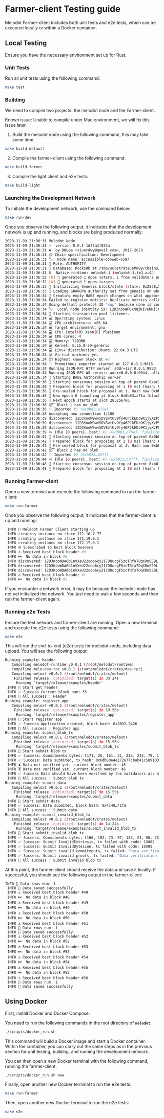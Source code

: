 # Farmer-client Testing guide

Melodot Farmer-client includes both unit tests and e2e tests, which can be executed locally or within a Docker container.

## ****Local Testing****

Ensure you have the necessary environment set up for Rust.

### ****Unit Tests****

Run all unit tests using the following command:

```bash
make test
```

### Building

We need to compile two projects: the melodot node and the Farmer-client. 

Known issue: Unable to compile under Mac environment, we will fix this issue later.

1. Build the melodot node using the following command, this may take some time:

```bash
make build-default
```

2. Compile the farmer-client using the following command:

```bash
make build-farmer
```

3. Compile the light client and e2e tests:

```bash
make build-light
```

### ****Launching the Development Network****

To initiate the development network, use the command below:

```bash
make run-dev
```

Once you observe the following output, it indicates that the development network is up and running, and blocks are being produced normally:

```bash
2023-11-09 21:36:31 Melodot Node    
2023-11-09 21:36:31 ✌️  version 0.0.1-1df3a1f033a    
2023-11-09 21:36:31 ❤️  by DKLee <xiuerdwy@gmail.com>, 2017-2023    
2023-11-09 21:36:31 📋 Chain specification: Development    
2023-11-09 21:36:31 🏷  Node name: accessible-cobweb-6597    
2023-11-09 21:36:31 👤 Role: AUTHORITY    
2023-11-09 21:36:31 💾 Database: RocksDb at /tmp/substrateJ6MN0y/chains/dev/db/full    
2023-11-09 21:36:31 ⛓  Native runtime: melodot-1 (melodot-1.tx1.au1)    
2023-11-09 21:36:32 [0] 💸 generated 1 npos voters, 1 from validators and 0 nominators    
2023-11-09 21:36:32 [0] 💸 generated 1 npos targets    
2023-11-09 21:36:33 🔨 Initializing Genesis block/state (state: 0x2538…5e46, header-hash: 0xac37…e2d5)    
2023-11-09 21:36:33 👴 Loading GRANDPA authority set from genesis on what appears to be first startup.    
2023-11-09 21:36:34 👶 Creating empty BABE epoch changes on what appears to be first startup.    
2023-11-09 21:36:34 Failed to register metrics: Duplicate metrics collector registration attempted    
2023-11-09 21:36:34 Using default protocol ID "sup" because none is configured in the chain specs    
2023-11-09 21:36:34 🏷  Local node identity is: 12D3KooWF8kNQjNivebHiCnTvkACt2SrNW6uEkJbyxWqzu1PAbVg    
2023-11-09 21:36:34 🚀 Starting transaction pool listener.    
2023-11-09 21:36:34 💻 Operating system: linux    
2023-11-09 21:36:34 💻 CPU architecture: x86_64    
2023-11-09 21:36:34 💻 Target environment: gnu    
2023-11-09 21:36:34 💻 CPU: Intel(R) Xeon(R) Platinum    
2023-11-09 21:36:34 💻 CPU cores: 4    
2023-11-09 21:36:34 💻 Memory: 7283MB    
2023-11-09 21:36:34 💻 Kernel: 5.15.0-79-generic    
2023-11-09 21:36:34 💻 Linux distribution: Ubuntu 22.04.3 LTS    
2023-11-09 21:36:34 💻 Virtual machine: yes    
2023-11-09 21:36:34 📦 Highest known block at #0    
2023-11-09 21:36:34 〽️ Prometheus exporter started at 127.0.0.1:9615    
2023-11-09 21:36:34 Running JSON-RPC HTTP server: addr=127.0.0.1:9933, allowed origins=["*"]    
2023-11-09 21:36:34 Running JSON-RPC WS server: addr=0.0.0.0:9944, allowed origins=["*"]    
2023-11-09 21:36:34 👶 Starting BABE Authorship worker    
2023-11-09 21:36:36 🙌 Starting consensus session on top of parent 0xac37c22f067cbea3a82a9952ed61a40a0a32eabb4a46fa96ebc230e63855e2d5    
2023-11-09 21:36:36 🎁 Prepared block for proposing at 1 (0 ms) [hash: 0x94cbc9ee49438476b9291ed9ea4dd722201bff89aaa61c803a6a484e218e3c82; parent_hash: 0xac37…e2d5; extrinsics (1): [0x6d27…d03d]]    
2023-11-09 21:36:36 🔖 Pre-sealed block for proposal at 1. Hash now 0x0b832715fa87a6e813606832ab364150830465fae6fd43f9b740763ba0eba75a, previously 0x94cbc9ee49438476b9291ed9ea4dd722201bff89aaa61c803a6a484e218e3c82.    
2023-11-09 21:36:36 👶 New epoch 0 launching at block 0x0b83…a75a (block slot 283256166 >= start slot 283256166).    
2023-11-09 21:36:36 👶 Next epoch starts at slot 283256766    
2023-11-09 21:36:36 😴 Block 1 has no blob    
2023-11-09 21:36:36 ✨ Imported #1 (0x0b83…a75a)    
2023-11-09 21:36:38 Accepting new connection 1/100
2023-11-09 21:36:39 discovered: 12D3KooW9wv5DVBvtUv9fy46PCkEDo9K1jyXzPS3SKiBbhW4rfty /ip4/172.19.0.1/tcp/4418    
2023-11-09 21:36:39 discovered: 12D3KooW9wv5DVBvtUv9fy46PCkEDo9K1jyXzPS3SKiBbhW4rfty /ip4/172.16.7.77/tcp/4418    
2023-11-09 21:36:39 discovered: 12D3KooW9wv5DVBvtUv9fy46PCkEDo9K1jyXzPS3SKiBbhW4rfty /ip4/172.17.0.1/tcp/4418    
2023-11-09 21:36:39 💤 Idle (0 peers), best: #1 (0x0b83…a75a), finalized #0 (0xac37…e2d5), ⬇ 0 ⬆ 0    
2023-11-09 21:36:42 🙌 Starting consensus session on top of parent 0x0b832715fa87a6e813606832ab364150830465fae6fd43f9b740763ba0eba75a    
2023-11-09 21:36:42 🎁 Prepared block for proposing at 2 (0 ms) [hash: 0x28b41376f2b51efd8def9083bffc3e5c5f98f15d266dfb1986172de9e09e26fc; parent_hash: 0x0b83…a75a; extrinsics (1): [0x57d3…a11a]]    
2023-11-09 21:36:42 🔖 Pre-sealed block for proposal at 2. Hash now 0xb0134001cfed9449650f3c8c6af26230dd2d6ac682b06391b5ec4187c4e365ff, previously 0x28b41376f2b51efd8def9083bffc3e5c5f98f15d266dfb1986172de9e09e26fc.    
2023-11-09 21:36:42 😴 Block 2 has no blob    
2023-11-09 21:36:42 ✨ Imported #2 (0xb013…65ff)    
2023-11-09 21:36:44 💤 Idle (0 peers), best: #2 (0xb013…65ff), finalized #0 (0xac37…e2d5), ⬇ 0 ⬆ 0    
2023-11-09 21:36:48 🙌 Starting consensus session on top of parent 0xb0134001cfed9449650f3c8c6af26230dd2d6ac682b06391b5ec4187c4e365ff    
2023-11-09 21:36:48 🎁 Prepared block for proposing at 3 (0 ms) [hash: 0x73880cfd4f67132321ac78829d30389869c233e8ba528c6b19627ef4b7db8c48; parent_hash: 0xb013…65ff; extrinsics (1): [0xb35b…16f5]]   
```

### ****Running Farmer-clent****

Open a new terminal and execute the following command to run the farmer-client:

```bash
make run-farmer
```

Once you observe the following output, it indicates that the farmer-client is up and running:

```bash
 INFO 🚀 Melodot Farmer Client starting up    
 INFO creating instance on iface 172.16.7.77    
 INFO creating instance on iface 172.19.0.1    
 INFO creating instance on iface 172.17.0.1    
 INFO 🌐 Subscribed to best block headers    
 INFO ⚓ Received best block header #0    
 INFO ⏭️  No data in block #0    
 INFO discovered: 12D3KooWDA8b1nVXeU22coo6cy217DUucgF5zcTRfa7DqXRnSE9L /ip4/172.16.7.77/tcp/4417    
 INFO discovered: 12D3KooWDA8b1nVXeU22coo6cy217DUucgF5zcTRfa7DqXRnSE9L /ip4/172.17.0.1/tcp/4417    
 INFO discovered: 12D3KooWDA8b1nVXeU22coo6cy217DUucgF5zcTRfa7DqXRnSE9L /ip4/172.19.0.1/tcp/4417    
 INFO ⚓ Received best block header #1    
 INFO ⏭️  No data in block #1    
```

If you encounter a network error, it may be because the melodot-node has not yet initialized the network. You just need to wait a few seconds and then run the farmer-client again.

### ****Running e2e Tests****

Ensure the test network and farmer-client are running. Open a new terminal and execute the e2e tests using the following command:

```bash
make e2e
```

This will run the end-to-end (e2e) tests for melodot-node, including data upload. You will see the following output:

```bash
Running example: header
   Compiling melodot-runtime v0.0.1 (/root/melodot/runtime)
   Compiling melo-das-rpc v0.0.1 (/root/melodot/crates/das-rpc)
   Compiling meloxt v0.0.1 (/root/melodot/crates/meloxt)
    Finished release [optimized] target(s) in 3m 24s
     Running `target/release/examples/header`
 INFO 🌟 Start get header    
 INFO ✅ Success Current block_num: 35    
 INFO 💯 All success : Header    
Running example: register_app
   Compiling meloxt v0.0.1 (/root/melodot/crates/meloxt)
    Finished release [optimized] target(s) in 19.50s
     Running `target/release/examples/register_app`
 INFO 🌟 Start register app     
 INFO ✅ Success Application created, block hash: 0x8032…2426    
 INFO 💯 All success : Register app    
Running example: submit_blob_tx
   Compiling meloxt v0.0.1 (/root/melodot/crates/meloxt)
    Finished release [optimized] target(s) in 15.96s
     Running `target/release/examples/submit_blob_tx`
 INFO 🌟 Start submit blob tx    
 INFO ✅ Success: Commitments bytes: [171, 26, 161, 31, 215, 245, 79, 117, 106, 34, 232, 99, 28, 0, 229, 164, 6, 136, 85, 40, 22, 77, 143, 120, 175, 238, 104, 50, 7, 50, 218, 226, 191, 226, 69, 52, 179, 38, 228, 236, 179, 122, 101, 10, 130, 105, 126, 189]    
 INFO ✅ Success: Data submited, tx_hash: 0x6db80e4e172677cbab41c5891035b8bdef538a7b05d7f24f2e0b43197dc5bcc8    
 INFO ⏳ Data not verified yet, current block number: 45    
 INFO ⏳ Data not verified yet, current block number: 46    
 INFO ✅ Success Data should have been verified by the validators at: 47    
 INFO 💯 All success : Submit blob tx    
Running example: submit_data
   Compiling meloxt v0.0.1 (/root/melodot/crates/meloxt)
    Finished release [optimized] target(s) in 15.55s
     Running `target/release/examples/submit_data`
 INFO 🌟 Start submit data    
 INFO ✅ Success: Data submited, block hash: 0x4c49…41fe    
 INFO 💯 All success : Submit data    
Running example: submit_invalid_blob_tx
   Compiling meloxt v0.0.1 (/root/melodot/crates/meloxt)
    Finished release [optimized] target(s) in 14.24s
     Running `target/release/examples/submit_invalid_blob_tx`
 INFO 🌟 Start submit invalid blob tx    
 INFO ✅ Success: Commitments bytes: [166, 182, 73, 97, 133, 21, 86, 237, 128, 28, 102, 130, 250, 210, 22, 184, 0, 123, 104, 160, 30, 122, 92, 38, 197, 190, 67, 98, 134, 77, 243, 183, 214, 132, 242, 125, 137, 179, 229, 153, 160, 233, 193, 101, 224, 104, 102, 143]    
 INFO ✅ Success: Submit InvalidExtrinsic, tx failed with code: 10002    
 INFO ✅ Success: Submit InvalidBytesLen, tx failed with code: 10005    
 INFO ✅ Success: Submit invalid commitments, tx failed: "Data verification failed. Please check your data and try again."    
 INFO ✅ Success: Submit invalid proofs, tx failed: "Data verification failed. Please check your data and try again."    
 INFO 💯 All success : Submit invalid blob tx
```

At this point, the farmer-client should receive the data and save it locally. If successful, you should see the following output in the farmer-client:

```
INFO 🚩 Data rows num: 1    
 INFO 💾 Data saved successfully    
 INFO ⚓ Received best block header #48    
 INFO ⏭️  No data in block #48    
 INFO ⚓ Received best block header #49    
 INFO ⏭️  No data in block #49    
 INFO ⚓ Received best block header #50    
 INFO ⏭️  No data in block #50    
 INFO ⚓ Received best block header #51    
 INFO 🚩 Data rows num: 1    
 INFO 💾 Data saved successfully    
 INFO ⚓ Received best block header #52    
 INFO ⏭️  No data in block #52    
 INFO ⚓ Received best block header #53    
 INFO ⏭️  No data in block #53    
 INFO ⚓ Received best block header #54    
 INFO ⏭️  No data in block #54    
 INFO ⚓ Received best block header #55    
 INFO ⏭️  No data in block #55    
 INFO ⚓ Received best block header #56    
 INFO 🚩 Data rows num: 1    
 INFO 💾 Data saved successfully  
```

## **Using Docker**

First, install Docker and Docker Compose.

You need to run the following commands in the root directory of **`melodot`**:

```bash
./scripts/docker_run.sh
```

This command will build a Docker image and start a Docker container. Within the container, you can carry out the same steps as in the previous section for unit testing, building, and running the development network.

You can then open a new Docker terminal with the following command, running the farmer-client. 

```bash
./scripts/docker_run.sh new
```

Finally, open another new Docker terminal to run the e2e tests:

```bash
make run-farmer
```

Then, open another new Docker terminal to run the e2e tests:

```bash
make e2e
```
